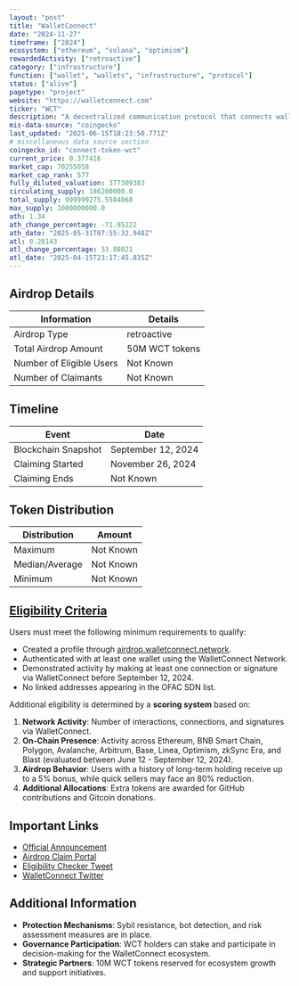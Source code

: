 ```yaml
---
layout: "post"
title: "WalletConnect"
date: "2024-11-27"
timeframe: ["2024"]
ecosystem: ["ethereum", "solana", "optimism"]
rewardedActivity: ["retroactive"]
category: ["infrastructure"]
function: ["wallet", "wallets", "infrastructure", "protocol"]
status: ["alive"]
pagetype: "project"
website: "https://walletconnect.com"
ticker: "WCT"
description: "A decentralized communication protocol that connects wallets and dApps across multiple blockchain networks."
mis-data-source: "coingecko"
last_updated: "2025-06-15T18:23:50.771Z"
# miscellaneous data source section
coingecko_id: "connect-token-wct"
current_price: 0.377416
market_cap: 70255058
market_cap_rank: 577
fully_diluted_valuation: 377309383
circulating_supply: 186200000.0
total_supply: 999999275.5584068
max_supply: 1000000000.0
ath: 1.34
ath_change_percentage: -71.95222
ath_date: "2025-05-31T07:55:32.948Z"
atl: 0.28143
atl_change_percentage: 33.88021
atl_date: "2025-04-15T23:17:45.835Z"
---
```


## Airdrop Details

| Information              | Details        |
| ------------------------ | -------------- |
| Airdrop Type             | retroactive    |
| Total Airdrop Amount     | 50M WCT tokens |
| Number of Eligible Users | Not Known      |
| Number of Claimants      | Not Known      |

## Timeline

| Event               | Date               |
| ------------------- | ------------------ |
| Blockchain Snapshot | September 12, 2024 |
| Claiming Started    | November 26, 2024  |
| Claiming Ends       | Not Known          |

## Token Distribution

| Distribution   | Amount    |
| -------------- | --------- |
| Maximum        | Not Known |
| Median/Average | Not Known |
| Minimum        | Not Known |

## [Eligibility Criteria](https://docs.walletconnect.network/airdrop-season-1/)

Users must meet the following minimum requirements to qualify:

- Created a profile through [airdrop.walletconnect.network](https://airdrop.walletconnect.network).
- Authenticated with at least one wallet using the WalletConnect Network.
- Demonstrated activity by making at least one connection or signature via WalletConnect before September 12, 2024.
- No linked addresses appearing in the OFAC SDN list.

Additional eligibility is determined by a **scoring system** based on:

1. **Network Activity**: Number of interactions, connections, and signatures via WalletConnect.
2. **On-Chain Presence**: Activity across Ethereum, BNB Smart Chain, Polygon, Avalanche, Arbitrum, Base, Linea, Optimism, zkSync Era, and Blast (evaluated between June 12 - September 12, 2024).
3. **Airdrop Behavior**: Users with a history of long-term holding receive up to a 5% bonus, while quick sellers may face an 80% reduction.
4. **Additional Allocations**: Extra tokens are awarded for GitHub contributions and Gitcoin donations.

## Important Links

- [Official Announcement](https://docs.walletconnect.network/airdrop-season-1/)
- [Airdrop Claim Portal](https://airdrop.walletconnect.network)
- [Eligibility Checker Tweet](https://x.com/WalletConnect/status/1859225191580385728)
- [WalletConnect Twitter](https://x.com/WalletConnect)

## Additional Information

- **Protection Mechanisms**: Sybil resistance, bot detection, and risk assessment measures are in place.
- **Governance Participation**: WCT holders can stake and participate in decision-making for the WalletConnect ecosystem.
- **Strategic Partners**: 10M WCT tokens reserved for ecosystem growth and support initiatives.